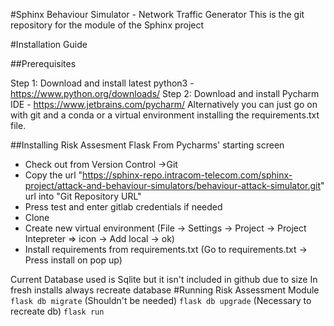 #Sphinx Behaviour Simulator - Network Traffic Generator
This is the git repository for the  module of the Sphinx project

#Installation Guide

##Prerequisites

Step 1:  Download and install latest python3 - https://www.python.org/downloads/
Step 2:  Download and install Pycharm IDE - https://www.jetbrains.com/pycharm/
         Alternatively you can just go on with git and a conda or a virtual environment installing the requirements.txt file.

##Installing Risk Assesment Flask 
From Pycharms' starting screen

* Check out from Version Control ->Git
*  Copy the url "https://sphinx-repo.intracom-telecom.com/sphinx-project/attack-and-behaviour-simulators/behaviour-attack-simulator.git" url into "Git Repository URL"
*  Press test and enter gitlab credentials if needed
*  Clone
*  Create new virtual environment (File -> Settings -> Project -> Project Intepreter => icon -> Add local -> ok)
*  Install requirements from requirements.txt (Go to requirements.txt -> Press install on pop up)

Current Database used is Sqlite but it isn't included in github due to size
In fresh installs always recreate database 
#Running Risk Assessment Module
`flask db migrate` (Shouldn't be needed)
`flask db upgrade` (Necessary to recreate db)
`flask run`